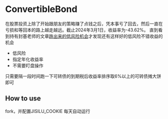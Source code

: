 # ConvertibleBond
在股票投资上除了开始跟朋友的策略赚了点钱之后，凭本事亏了回去，然后一直在亏损和等回本的路上越走越远。截止2024年3月1日，收益率为-43.62%。
直到看到持有封基老师的文章[跌出来的低风险机会](https://mp.weixin.qq.com/s/ZKf-84Mo4IJZ61q_MDg8eQ)才发现还有这样好的低风险不错收益的机会
- 低风险
- 指定年化收益率
- 不需要盯盘操作

只需要隔一段时间跑一下可转债的到期税后收益率排序取6%以上的可转债摊大饼即可

## How to use
fork，并配置JISILU_COOKIE
每天自动运行